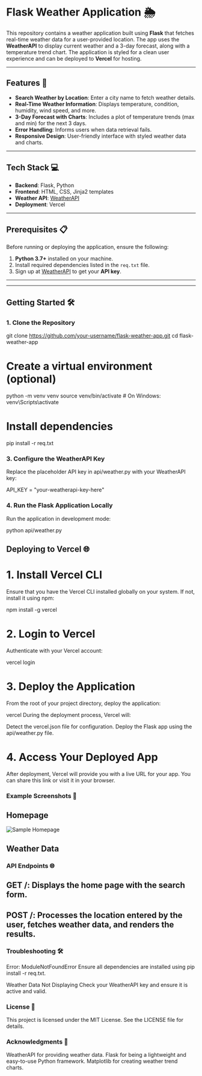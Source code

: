 # Flask Weather Application 🌦️

This repository contains a weather application built using **Flask** that fetches real-time weather data for a user-provided location. The app uses the **WeatherAPI** to display current weather and a 3-day forecast, along with a temperature trend chart. The application is styled for a clean user experience and can be deployed to **Vercel** for hosting.

---

## Features 🚀

- **Search Weather by Location**: Enter a city name to fetch weather details.
- **Real-Time Weather Information**: Displays temperature, condition, humidity, wind speed, and more.
- **3-Day Forecast with Charts**: Includes a plot of temperature trends (max and min) for the next 3 days.
- **Error Handling**: Informs users when data retrieval fails.
- **Responsive Design**: User-friendly interface with styled weather data and charts.

---

## Tech Stack 💻

- **Backend**: Flask, Python
- **Frontend**: HTML, CSS, Jinja2 templates
- **Weather API**: [WeatherAPI](https://www.weatherapi.com/)
- **Deployment**: Vercel

---

## Prerequisites 📋

Before running or deploying the application, ensure the following:

1. **Python 3.7+** installed on your machine.
2. Install required dependencies listed in the `req.txt` file.
3. Sign up at [WeatherAPI](https://www.weatherapi.com/) to get your **API key**.

---


---

## Getting Started 🛠️

### 1. Clone the Repository


git clone https://github.com/your-username/flask-weather-app.git
cd flask-weather-app




# Create a virtual environment (optional)
python -m venv venv
source venv/bin/activate  # On Windows: venv\Scripts\activate

# Install dependencies
pip install -r req.txt

### 3. Configure the WeatherAPI Key
Replace the placeholder API key in api/weather.py with your WeatherAPI key:

API_KEY = "your-weatherapi-key-here"

### 4. Run the Flask Application Locally

Run the application in development mode:


python api/weather.py


## Deploying to Vercel 🌐
# 1. Install Vercel CLI
Ensure that you have the Vercel CLI installed globally on your system. If not, install it using npm:


npm install -g vercel
# 2. Login to Vercel
Authenticate with your Vercel account:

vercel login

# 3. Deploy the Application
From the root of your project directory, deploy the application:

vercel
During the deployment process, Vercel will:

Detect the vercel.json file for configuration.
Deploy the Flask app using the api/weather.py file.
# 4. Access Your Deployed App
After deployment, Vercel will provide you with a live URL for your app. You can share this link or visit it in your browser.

### Example Screenshots 🌟
## Homepage
![Sample Homepage](frontend/images/homepage.png)


## Weather Data

### API Endpoints 🌐
## GET /: Displays the home page with the search form.
## POST /: Processes the location entered by the user, fetches weather data, and renders the results.

### Troubleshooting 🛠️
Error: ModuleNotFoundError
Ensure all dependencies are installed using pip install -r req.txt.

Weather Data Not Displaying
Check your WeatherAPI key and ensure it is active and valid.

### License 📜
This project is licensed under the MIT License. See the LICENSE file for details.

### Acknowledgments 🙏

WeatherAPI for providing weather data.
Flask for being a lightweight and easy-to-use Python framework.
Matplotlib for creating weather trend charts.

